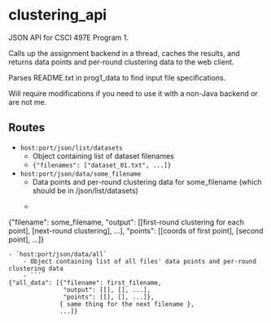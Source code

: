 clustering_api
==============

JSON API for CSCI 497E Program 1.

Calls up the assignment backend in a thread, caches the results, and returns data points and per-round clustering data to the web client.

Parses README.txt in prog1_data to find input file specifications.

Will require modifications if you need to use it with a non-Java backend or are not me.

Routes
------

- `host:port/json/list/datasets`
    - Object containing list of dataset filenames
    - `{"filenames": ["dataset_01.txt", ...]}`
- `host:port/json/data/some_filename`
    - Data points and per-round clustering data for some_filename (which should be in /json/list/datasets)
    - ```
{"filename": some_filename,
 "output": [[first-round clustering for each point], [next-round clustering], ...],
 "points": [[coords of first point], [second point], ...]}
```
- `host:port/json/data/all`
    - Object containing list of all files' data points and per-round clustering data
    - ```
{"all_data": [{"filename": first_filename,
               "output": [[], [], ...],
               "points": [[], [], ...]},
              { same thing for the next filename },
              ...]}
```
